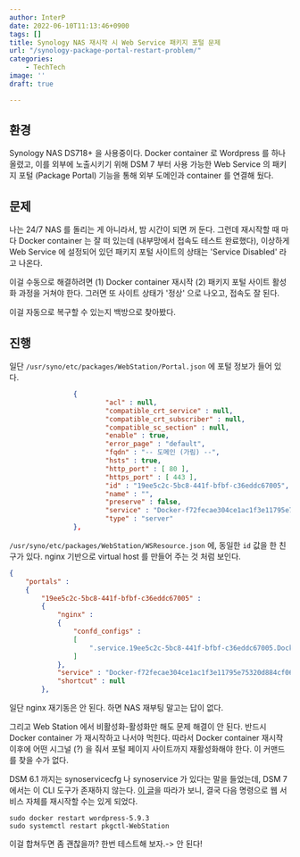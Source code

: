 ```yaml
---
author: InterP
date: 2022-06-10T11:13:46+0900
tags: []
title: Synology NAS 재시작 시 Web Service 패키지 포털 문제
url: "/synology-package-portal-restart-problem/"
categories:
    - TechTech
image: ''
draft: true

---
```

## 환경

Synology NAS DS718+ 을 사용중이다. Docker container 로 Wordpress 를 하나 올렸고, 이를 외부에 노출시키기 위해 DSM 7 부터 사용 가능한 Web Service 의 패키지 포털 (Package Portal) 기능을 통해 외부 도메인과 container 를 연결해 뒀다.

## 문제

나는 24/7 NAS 를 돌리는 게 아니라서, 밤 시간이 되면 꺼 둔다. 그런데 재시작할 때 마다 Docker container 는 잘 떠 있는데 (내부망에서 접속도 테스트 완료했다), 이상하게 Web Service 에 설정되어 있던 패키지 포털 사이트의 상태는 'Service Disabled' 라고 나온다.

이걸 수동으로 해결하려면 (1) Docker container 재시작 (2) 패키지 포털 사이트 활성화 과정을 거쳐야 한다. 그러면 또 사이트 상태가 '정상' 으로 나오고, 접속도 잘 된다.

이걸 자동으로 복구할 수 있는지 백방으로 찾아봤다.

## 진행

일단 `/usr/syno/etc/packages/WebStation/Portal.json` 에 포털 정보가 들어 있다.

```json
                {
                        "acl" : null,
                        "compatible_crt_service" : null,
                        "compatible_crt_subscriber" : null,
                        "compatible_sc_section" : null,
                        "enable" : true,
                        "error_page" : "default",
                        "fqdn" : "-- 도메인 (가림) --",
                        "hsts" : true,
                        "http_port" : [ 80 ],
                        "https_port" : [ 443 ],
                        "id" : "19ee5c2c-5bc8-441f-bfbf-c36eddc67005",
                        "name" : "",
                        "preserve" : false,
                        "service" : "Docker-f72fecae304ce1ac1f3e11795e75320d884cf065ef515baa5eef96e357a65fed-80", // wordpress docker container service
                        "type" : "server"
                },
```

`/usr/syno/etc/packages/WebStation/WSResource.json` 에, 동일한 `id` 값을 한 친구가 있다. nginx 기반으로 virtual host 를 만들어 주는 것 처럼 보인다.

```json
{
    "portals" :
    {
        "19ee5c2c-5bc8-441f-bfbf-c36eddc67005" :
        {
            "nginx" :
            {
                "confd_configs" :
                [
                    ".service.19ee5c2c-5bc8-441f-bfbf-c36eddc67005.Docker-f72fecae304ce1ac1f3e11795e75320d884cf065ef515baa5eef96e357a65fed-80.conf"
                ]
            },
            "service" : "Docker-f72fecae304ce1ac1f3e11795e75320d884cf065ef515baa5eef96e357a65fed-80",
            "shortcut" : null
        },
```

일단 nginx 재기동은 안 된다. 하면 NAS 재부팅 말고는 답이 없다.

그리고 Web Station 에서 비활성화-활성화만 해도 문제 해결이 안 된다. 반드시 Docker container 가 재시작하고 나서야 먹힌다. 따라서 Docker container 재시작 이후에 어떤 시그널 (?) 을 줘서 포털 페이지 사이트까지 재활성화해야 한다. 이 커맨드를 찾을 수가 없다.

DSM 6.1 까지는 synoservicecfg 나 synoservice 가 있다는 말을 들었는데, DSM 7 에서는 이 CLI 도구가 존재하지 않는다. [이 글](https://www.synoforum.com/threads/synoservicecfg-replacement.5477/)을 따라가 보니, 결국 다음 명령으로 웹 서비스 자체를 재시작할 수는 있게 되었다.

    sudo docker restart wordpress-5.9.3
    sudo systemctl restart pkgctl-WebStation

이걸 합쳐두면 좀 괜찮을까? 한번 테스트해 보자.-> 안 된다! 